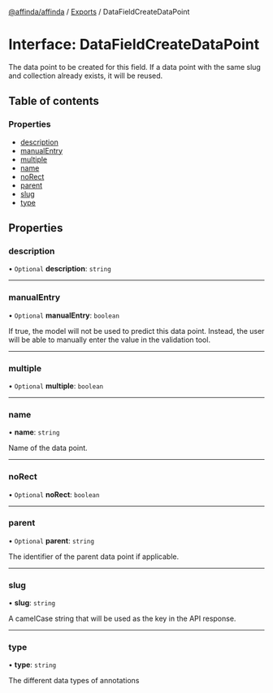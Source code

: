 [@affinda/affinda](../README.md) / [Exports](../modules.md) / DataFieldCreateDataPoint

# Interface: DataFieldCreateDataPoint

The data point to be created for this field. If a data point with the same slug and collection already exists, it will be reused.

## Table of contents

### Properties

- [description](DataFieldCreateDataPoint.md#description)
- [manualEntry](DataFieldCreateDataPoint.md#manualentry)
- [multiple](DataFieldCreateDataPoint.md#multiple)
- [name](DataFieldCreateDataPoint.md#name)
- [noRect](DataFieldCreateDataPoint.md#norect)
- [parent](DataFieldCreateDataPoint.md#parent)
- [slug](DataFieldCreateDataPoint.md#slug)
- [type](DataFieldCreateDataPoint.md#type)

## Properties

### description

• `Optional` **description**: `string`

___

### manualEntry

• `Optional` **manualEntry**: `boolean`

If true, the model will not be used to predict this data point. Instead, the user will be able to manually enter the value in the validation tool.

___

### multiple

• `Optional` **multiple**: `boolean`

___

### name

• **name**: `string`

Name of the data point.

___

### noRect

• `Optional` **noRect**: `boolean`

___

### parent

• `Optional` **parent**: `string`

The identifier of the parent data point if applicable.

___

### slug

• **slug**: `string`

A camelCase string that will be used as the key in the API response.

___

### type

• **type**: `string`

The different data types of annotations
